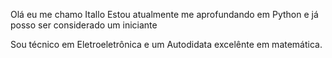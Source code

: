 Olá eu me chamo Itallo
Estou atualmente me aprofundando em Python e já posso ser considerado um iniciante

Sou técnico em Eletroeletrônica e um Autodidata excelênte em matemática.



